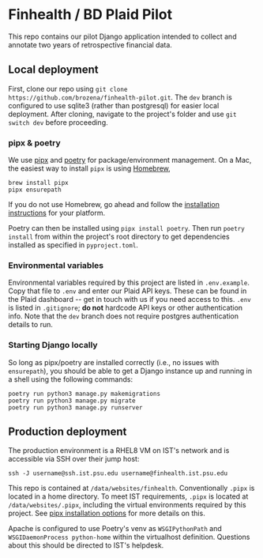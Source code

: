 # Finhealth / BD Plaid Pilot

This repo contains our pilot Django application intended to collect and annotate two years of retrospective financial data.

## Local deployment

First, clone our repo using `git clone https://github.com/brozena/finhealth-pilot.git`. The `dev` branch is configured to use sqlite3 (rather than postgresql) for easier local deployment. After cloning, navigate to the project's folder and use `git switch dev` before proceeding.

### pipx & poetry

We use [pipx](https://pipx.pypa.io/stable/) and [poetry](https://python-poetry.org/) for package/environment management. On a Mac, the easiest way to install `pipx` is using [Homebrew](https://brew.sh),

```
brew install pipx
pipx ensurepath
```

If you do not use Homebrew, go ahead and follow the [installation instructions](https://pipx.pypa.io/stable/) for your platform.

Poetry can then be installed using `pipx install poetry`. Then run `poetry install` from within the project's root directory to get dependencies installed as specified in `pyproject.toml`.

### Environmental variables

Environmental variables required by this project are listed in `.env.example`. Copy that file to `.env` and enter our Plaid API keys. These can be found in the Plaid dashboard -- get in touch with us if you need access to this. `.env` is listed in `.gitignore`; **do not** hardcode API keys or other authentication info. Note that the `dev` branch does not require postgres authentication details to run. 

### Starting Django locally

So long as pipx/poetry are installed correctly (i.e., no issues with `ensurepath`), you should be able to get a Django instance up and running in a shell using the following commands:

```
poetry run python3 manage.py makemigrations
poetry run python3 manage.py migrate
poetry run python3 manage.py runserver
``` 

## Production deployment

The production environment is a RHEL8 VM on IST's network and is accessible via SSH over their jump host:

```
ssh -J username@ssh.ist.psu.edu username@finhealth.ist.psu.edu
```

This repo is contained at `/data/websites/finhealth`. Conventionally `.pipx` is located in a home directory. To meet IST requirements, `.pipx` is located at `/data/websites/.pipx`, including the virtual environments required by this project. See [pipx installation options](https://pipx.pypa.io/stable/installation/#installation-options) for more details on this.

Apache is configured to use Poetry's venv as `WSGIPythonPath` and `WSGIDaemonProcess python-home` within the virtualhost definition. Questions about this should be directed to IST's helpdesk.

